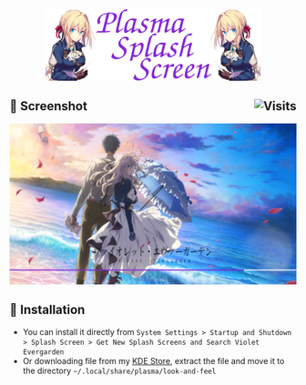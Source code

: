 <p align="center">
  <img src="Other/Splash.png" width="75%"/>
</p>

## :art: Screenshot <img alt="Visits" src="https://badges.pufler.dev/visits/13atm01/Violet_splash-V1.3?style=flat-square&label=&color=8727D8&success&logo=GitHub&logoColor=white&labelColor=373e4d" align="right"/>

![SS](/Other/Splash_v1,3.png)

## :wrench: Installation

- You can install it directly from `System Settings > Startup and Shutdown > Splash Screen > Get New Splash Screens and Search Violet Evergarden`
- Or downloading file from my [KDE Store](https://store.kde.org/p/1477205/), extract the file and move it to the directory `~/.local/share/plasma/look-and-feel`
